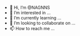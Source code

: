 - 👋 Hi, I’m @NAGNNS
- 👀 I’m interested in ...
- 🌱 I’m currently learning ...
- 💞️ I’m looking to collaborate on ...
- 📫 How to reach me ...

<!---
NAGNNS/NAGNNS is a ✨ special ✨ repository because its `README.md` (this file) appears on your GitHub profile.
You can click the Preview link to take a look at your changes.
--->
